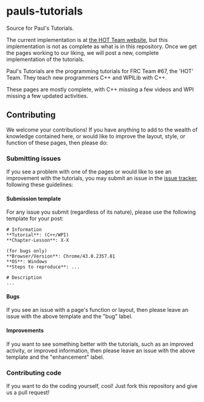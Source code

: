 # pauls-tutorials
Source for Paul's Tutorials.

The current implementation is at [the HOT Team website](http://www.hotteam67.org/programming/pauls-tutorials), but this implementation is not as complete as what is in this repository. Once we get the pages working to our liking, we will post a new, complete implementation of the tutorials.

Paul's Tutorials are the programming tutorials for FRC Team #67, the 'HOT' Team. They teach new programmers C++ and WPILib with C++.

These pages are mostly complete, with C++ missing a few videos and WPI missing a few updated activities.

## Contributing
We welcome your contributions! If you have anything to add to the wealth of knowledge contained here, or would like to improve the layout, style, or function of these pages, then please do:

### Submitting issues
If you see a problem with one of the pages or would like to see an improvement with the tutorials, you may submit an issue in the [issue tracker](https://github.com/hal7df/pauls-tutorials/issues), following these guidelines:

#### Submission template
For any issue you submit (regardless of its nature), please use the following template for your post:

```
# Information
**Tutorial**: (C++/WPI)
**Chapter-Lesson**: X-X

(for bugs only)
**Browser/Version**: Chrome/43.0.2357.81
**OS**: Windows
**Steps to reproduce**: ...

# Description
...
```

#### Bugs
If you see an issue with a page's function or layout, then please leave an issue with the above template and the "bug" label.

#### Improvements
If you want to see something better with the tutorials, such as an improved activity, or improved information, then please leave an issue with the above template and the "enhancement" label.

### Contributing code
If you want to do the coding yourself, cool! Just fork this repository and give us a pull request!